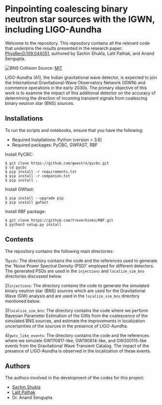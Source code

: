 
# Pinpointing coalescing binary neutron star sources with the IGWN, including LIGO-Aundha


Welcome to the repository. This repository contains all the relevant code that underpins the results presented in the research paper: [PhysRevD.109.044051](https://journals.aps.org/prd/abstract/10.1103/PhysRevD.109.044051), authored by Sachin Shukla, Lalit Pathak, and Anand Sengupta.

![BNS Collision](https://media4.giphy.com/media/v1.Y2lkPTc5MGI3NjExdHp5OHl1c3c4enJ3bHExYW51aDRkeWRwMHlvOGF3eTN5NzlzbXp5NCZlcD12MV9pbnRlcm5hbF9naWZfYnlfaWQmY3Q9Zw/3ohc1f8hcZ7LBe2Zzy/giphy.webp)
Source: [MIT](https://youtu.be/sgkDoSbHHVU)

LIGO-Aundha (A1), the Indian gravitational wave detector, is expected to join the International Gravitational-Wave Observatory Network (IGWN) and commence operations in the early 2030s. The primary objective of this work is to examine the impact of this additional detector on the accuracy of determining the direction of incoming transient signals from coalescing binary neutron star (BNS) sources.

## Installations
To run the scripts and notebooks, ensure that you have the following:

* Required Installations: Python (version > 3.6)
* Required packages: PyCBC, GWFAST, RBF

Install PyCBC:

    $ git clone https://github.com/gwastro/pycbc.git
    $ cd pycbc
    $ pip install -r requirements.txt
    $ pip install -r companion.txt
    $ pip install .
    
Install GWfast: 

    $ pip install --upgrade pip
    $ pip install gwfast
    
Install RBF package: 

    $ git clone https://github.com/treverhines/RBF.git
    $ python3 setup.py install
    
## Contents

The repository contains the following main directories:

1)```psds```: The directory contains the code and the references used to generate the 'Noise Power Spectral Density (PSD)' employed for different detectors. The generated PSDs are used in the ```injections``` and ```localize_sim_bns``` directories discussed below.

2)```injections```: The directory contains the code to generate the simulated binary neutron star (BNS) sources which are used for the Gravitational Wave (GW) analysis and are used in the ```localize_sim_bns``` directory mentioned below.

3)```localize_sim_bns```: The directory contains the code where we perform Bayesian Parameter Estimation of the GWs from the coalescence of the simulated BNS sources, and estimate the improvements in localization uncertainties of the sources in the presence of LIGO-Aundha.

4)```gwtc_like_events```: The directory contains the code and the references where we simulate GW170817-like, GW190814-like, and GW200115-like events from the Gravitational Wave Transient Catalog. The impact of the presence of LIGO-Aundha is observed in the localization of these events.

## Authors

The authors involved in the development of the codes for this project:
- [Sachin Shukla](https://github.com/sachin-shukla-1402)
- [Lalit Pathak](https://github.com/lalit-pathak)
- Dr. Anand Sengupta


